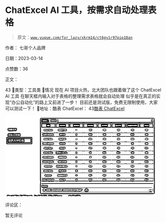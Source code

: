 # ChatExcel AI 工具，按需求自动处理表格

> 原文：[`www.yuque.com/for_lazy/xkrm14/ct6gy1r97pip18an`](https://www.yuque.com/for_lazy/xkrm14/ct6gy1r97pip18an)

作者： 七哥个人品牌

日期：2023-03-14

点赞数：36

正文：

43 💊类型：工具类 💊情况 现在 AI 项目火热，北大团队也跟着做了这个 ChatExcel AI 工具 在聊天框内输入对于表格的整理需求表格就会自动处理 似乎是在真正的实现“办公自动化”的路上又前进了一步！ 目前还是测试版，免费无限制使用，大家可以测试一下！ 💊地址：酷表 ChatExcel： 43[酷表 ChatExcel](https://chatexcel.com)

![](img/d78a85fbed705a96a6c374fa28019460.png)  

评论区：

暂无评论

